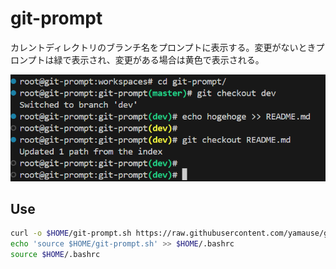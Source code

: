 # git-prompt

カレントディレクトリのブランチ名をプロンプトに表示する。変更がないときプロンプトは緑で表示され、変更がある場合は黄色で表示される。

![demo](demo.png)

## Use

```sh
curl -o $HOME/git-prompt.sh https://raw.githubusercontent.com/yamause/git-prompt/git-prompt.sh
echo 'source $HOME/git-prompt.sh' >> $HOME/.bashrc
source $HOME/.bashrc
```
